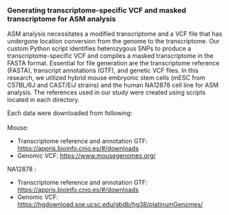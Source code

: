 ### Generating transcriptome-specific VCF and masked transcriptome for ASM analysis

ASM analysis necessitates a modified transcriptome and a VCF file that has undergone location conversion from the genome to the transcriptome. Our custom Python script identifies heterozygous SNPs to produce a transcriptome-specific VCF and compiles a masked transcriptome in the FASTA format. Essential for file generation are the transcriptome reference (FASTA), transcript annotations (GTF), and genetic VCF files.
In this research, we utilized hybrid mouse embryonic stem cells (mESC from C57BL/6J and CAST/EiJ strains) and the human NA12878 cell line for ASM analysis. The references used in our study were created using scripts located in each directory.

Each data were downloaded from following: <br> <br>
Mouse: 
* Transcriptome reference and annotation GTF: https://appris.bioinfo.cnio.es/#/downloads
* Genomic VCF: https://www.mousegenomes.org/

NA12878 : 
* Transcriptome reference and annotation GTF: https://appris.bioinfo.cnio.es/#/downloads
* Genomic VCF: https://hgdownload.soe.ucsc.edu/gbdb/hg38/platinumGenomes/

